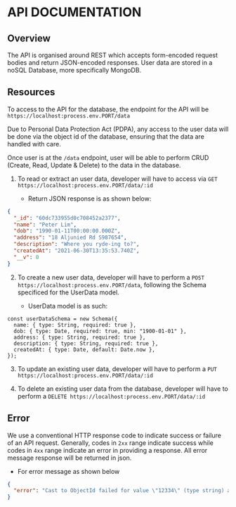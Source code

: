# API DOCUMENTATION

## Overview

The API is organised around REST which accepts form-encoded request bodies and return JSON-encoded responses.
User data are stored in a noSQL Database, more specifically MongoDB.

## Resources

To access to the API for the database, the endpoint for the API will be `https://localhost:process.env.PORT/data`

Due to Personal Data Protection Act (PDPA), any access to the user data will be done via the object id of the database, ensuring that the data are handled with care.

Once user is at the `/data` endpoint, user will be able to perform CRUD (Create, Read, Update & Delete) to the data in the database.

1. To read or extract an user data, developer will have to access via `GET https://localhost:process.env.PORT/data/:id`

   - Return JSON response is as shown below:

```json
{
  "_id": "60dc733955d0c708452a2377",
  "name": "Peter Lim",
  "dob": "1990-01-11T00:00:00.000Z",
  "address": "18 Aljunied Rd S987654",
  "description": "Where you ryde-ing to?",
  "createdAt": "2021-06-30T13:35:53.740Z",
  "__v": 0
}
```

2. To create a new user data, developer will have to perform a `POST https://localhost:process.env.PORT/data`, following the Schema specificed for the UserData model.

   - UserData model is as such:

```node
const userDataSchema = new Schema({
  name: { type: String, required: true },
  dob: { type: Date, required: true, min: "1900-01-01" },
  address: { type: String, required: true },
  description: { type: String, required: true },
  createdAt: { type: Date, default: Date.now },
});
```

3. To update an existing user data, developer will have to perform a `PUT https://localhost:process.env.PORT/data/:id`

4. To delete an existing user data from the database, developer will have to perform a `DELETE https://localhost:process.env.PORT/data/:id`

## Error

We use a conventional HTTP response code to indicate success or failure of an API request.
Generally, codes in `2xx` range indicate success while codes in `4xx` range indicate an error in providing a response. All error message response will be returned in json.

- For error message as shown below

```json
{
  "error": "Cast to ObjectId failed for value \"12334\" (type string) at path \"_id\" for model \"UserData\""
}
```
